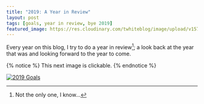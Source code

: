```yaml
---
title: "2019: A Year in Review"
layout: post
tags: [goals, year in review, bye 2019]
featured_image: https://res.cloudinary.com/twhiteblog/image/upload/v1577165045/year-in-review_vpswkn.jpg
---
```


Every year on this blog, I try to do a year in review[^1]; a look back at the year that was and looking forward to the year to come.

{% notice %}
This next image is clickable.
{% endnotice %}

[![2019 Goals](https://res.cloudinary.com/twhiteblog/image/upload/v1577165999/screencapture-tiffanywhite-dev-2018-12-06-end-of-year-goals-2019-12-24-00_36_03_1_lslxij.png)](https://tiffanywhite.dev/2018/12/06/end-of-year-goals/)





[^1]: Not the only one, I know...
